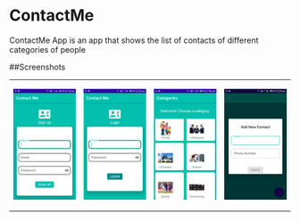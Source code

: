 # ContactMe
ContactMe App is an app that shows the list of contacts of different categories of people

##Screenshots
<table>
  <tr>
  <td>
   
  ![SignUp](https://github.com/peculiaruc/ContactMe/blob/main/screenshots/device-2021-05-20-021405.png) 
       
 </td>
    
   <td>
    
   ![LogIn](https://github.com/peculiaruc/ContactMe/blob/main/screenshots/device-2021-05-20-022306.png) 
        
  </td>
  
  <td>
     
   ![Categories](https://github.com/peculiaruc/ContactMe/blob/main/screenshots/device-2021-05-20-021638.png) 
         
   </td>
   
   <td>
      
   ![Input Screen](https://github.com/peculiaruc/ContactMe/blob/main/screenshots/device-2021-05-20-022423.png) 
          
   </td>
  </tr>
 </table>
